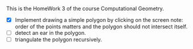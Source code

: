 This is the HomeWork 3 of the course Computational Geometry.

- [x] Implement drawing a simple polygon by clicking on the screen note: order of the points matters and the polygon should not intersect itself.
- [ ] detect an ear in the polygon.
- [ ] triangulate the polygon recursively.